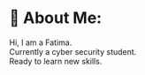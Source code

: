 # 💫 About Me:
Hi, I am a Fatima.<br>Currently a cyber security student.<br>Ready to learn new skills.


